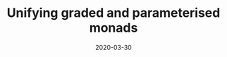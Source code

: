 ---
type: article
authors:
  - Dominic Orchard
  - Philip Wadler
  - Harley Eades III
title: "Unifying graded and parameterised monads"
note: "In the Proceedings of the Eighth Workshop on Mathematically Structured Functional Programming, MSFP@ETAPS 2020, Dublin, Ireland, 25th April 2020. Electronic Proceedings in Theoretical Computer Science (EPTC) 317, pages 18--38."
venue: "MSFP 2020"
date: 2020-03-30
resource:
  type: doi-pdf
  value: 10.4204/EPTCS.317.2
  pdf-url: https://arxiv.org/abs/2001.10274
  bibtex: 2020-MSFP
---